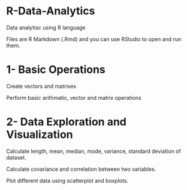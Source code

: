 # R-Data-Analytics

Data analytisc using R language 

Files are R Markdown (.Rmd) and you can use RStudio to open and run them. 

# 1- Basic Operations

Create vectors and matrixes 

Perform basic arithmatic, vector and matrix operations

# 2- Data Exploration and Visualization

Calculate length, mean, median, mode, variance, standard deviation of dataset. 

Calculate covariance and correlation between two variables. 

Plot different data using scatterplot and boxplots. 
